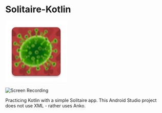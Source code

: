 # Solitaire-Kotlin

![Logo](./app/src/main/res/mipmap-xxxhdpi/ic_launcher.png)

![Screen Recording](./screen_grab.gif)

Practicing Kotlin with a simple Solitaire app. This Android Studio project does not use XML - rather uses Anko.
